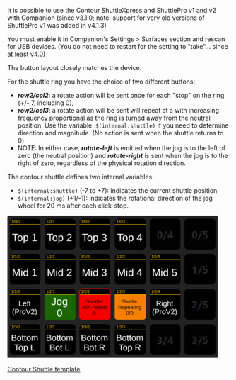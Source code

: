 It is possible to use the Contour ShuttleXpress and ShuttlePro v1 and v2 with Companion (since v3.1.0; note: support for very old versions of ShuttlePro v1 was added in v4.1.3)

You must enable it in Companion's Settings > Surfaces section and rescan for USB devices. (You do not need to restart for the setting to "take"... since at least v4.0)

The button layout closely matches the device.

For the shuttle ring you have the choice of two different buttons:

- ***row2/col2***: a rotate action will be sent once for each "stop" on the ring (+/- 7, including 0),
- ***row2/col3***: a rotate action will be sent will repeat at a with increasing frequency proportional as the ring is turned away from the neutral position. Use the variable: `$(internal:shuttle)` if you need to determine direction and magnitude. (No action is sent when the shuttle returns to 0)
- NOTE: In either case, ***rotate-left*** is emitted when the jog is to the left of zero (the neutral position) and ***rotate-right*** is sent when the jog is to the right of zero, regardless of the physical rotation direction.

The contour shuttle defines two internal variables:

- `$(internal:shuttle)` (-7 to +7): indicates the current shuttle position
- `$(internal:jog)` (+1/-1): indicates the rotational direction of the jog wheel for 20 ms after each click-stop.

![Contour Shuttle template](images/contour-shuttle.png?raw=true 'Contour Shuttle template')

[Contour Shuttle template](assets/contour-shuttle-template.companionconfig)
